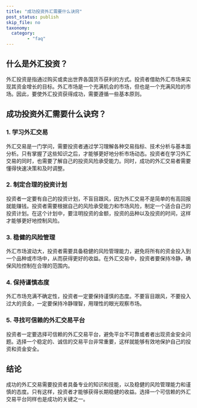 ```yaml
---
title: "成功投资外汇需要什么诀窍"
post_status: publish
skip_file: no
taxonomy:
  category:
        - "faq"
---
```


## 什么是外汇投资？

外汇投资是指通过购买或卖出世界各国货币获利的方式。投资者借助外汇市场来实现其资金增长的目标。外汇市场是一个充满机会的市场，但也是一个充满风险的市场。因此，要使外汇投资获得成功，需要遵循一些基本原则。

## 成功投资外汇需要什么诀窍？

### 1. 学习外汇交易

外汇交易是一门学问，需要投资者通过学习理解各种交易指标、技术分析与基本面分析。只有掌握了这些知识之后，才能够更好地分析市场动态。投资者在学习外汇交易的同时，也需要了解自己的投资风险承受能力。同时，成功的外汇交易者需要懂得快速决策和及时调整。

### 2. 制定合理的投资计划

投资者一定要有自己的投资计划，不盲目跟风，因为外汇交易不是简单的有高回报就能赚钱。投资者需要根据自己的风险承受能力和市场风险，制定一个适合自己的投资计划。在这个计划中，要注明投资的金额，投资的品种以及投资的时间，这样才能够更好地控制风险。

### 3. 稳健的风险管理

外汇市场波动大，投资者需要具备稳健的风险管理能力，避免将所有的资金投入到一个品种或市场中，从而获得更好的收益。在外汇交易中，投资者要保持冷静，确保风险控制在合理的范围内。

### 4. 保持谨慎态度

外汇市场充满不确定性，投资者一定要保持谨慎的态度。不要盲目跟风，不要投入过大的资金，一定要保持冷静理智，用理性的眼光观察市场。

### 5. 寻找可信赖的外汇交易平台

投资者一定要选择可信赖的外汇交易平台，避免平台不可靠或者者出现资金安全问题。选择一个稳定的、诚信的交易平台非常重要，这样就能够有效地保护自己的投资和资金安全。

## 结论

成功的外汇交易需要投资者具备专业的知识和技能，以及稳健的风险管理能力和谨慎的态度。只有这样，投资者才能够获得长期稳健的收益。选择一个可信赖的外汇交易平台同样也是成功的关键之一。

